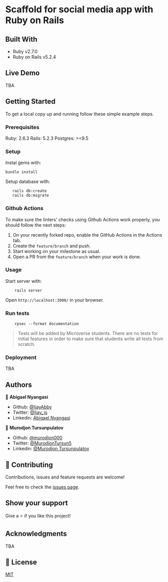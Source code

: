 # Scaffold for social media app with Ruby on Rails



## Built With

- Ruby v2.7.0
- Ruby on Rails v5.2.4

## Live Demo

TBA


## Getting Started

To get a local copy up and running follow these simple example steps.

### Prerequisites

Ruby: 2.6.3
Rails: 5.2.3
Postgres: >=9.5

### Setup

Instal gems with:

```
bundle install
```

Setup database with:

```
   rails db:create
   rails db:migrate
```

### Github Actions

To make sure the linters' checks using Github Actions work properly, you should follow the next steps:

1. On your recently forked repo, enable the GitHub Actions in the Actions tab.
2. Create the `feature/branch` and push.
3. Start working on your milestone as usual.
4. Open a PR from the `feature/branch` when your work is done.


### Usage

Start server with:

```
    rails server
```

Open `http://localhost:3000/` in your browser.

### Run tests

```
    rpsec --format documentation
```

> Tests will be added by Microverse students. There are no tests for initial features in order to make sure that students write all tests from scratch.

### Deployment

TBA

## Authors

👤 **Abigael Nyangasi**
- Github: [@IjayAbby](https://github.com/IjayAbby)
- Twitter: [@Ijay_js](https://twitter.com/Ijay_js)
- Linkedin: [Abigael Nyangasi](https://www.linkedin.com/in/ijayabby4/)

👤 **Murodjon Tursunpulatov**
- Github: [@murodjon000](https://github.com/murodjon000)
- Twitter: [@MurodjonTursun5](https://twitter.com/MurodjonTursun5)
- Linkedin: [@Murodjon Tursunpulatov](https://www.linkedin.com/in/murodjon-tursunpulatov-5189481b3/)

## 🤝 Contributing

Contributions, issues and feature requests are welcome!

Feel free to check the [issues page](issues/).

## Show your support

Give a ⭐️ if you like this project!

## Acknowledgments

TBA

## 📝 License

[MIT](https://github.com/IjayAbby/ror-social-scaffold/blob/development/LICENSE) 


